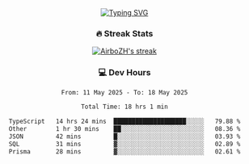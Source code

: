 
<div align="center">
  <a href="https://git.io/typing-svg"><img src="https://readme-typing-svg.demolab.com?font=Fira+Code&size=30&pause=1000&color=33F7F5&center=true&vCenter=true&width=435&lines=Hi+there+%F0%9F%91%8B+I+am+AirboZH+;Welcome+to+my+Github" alt="Typing SVG" /></a>

<h3>🔥 Streak Stats</h3>

<!-- GitHub Readme Streak Stats - https://github.com/DenverCoder1/github-readme-streak-stats -->
<p>
  <a href="https://github.com/DenverCoder1/github-readme-streak-stats">
    <img title="🔥 Get streak stats for your profile at git.io/streak-stats" alt="AirboZH's streak" src="https://streak-stats.demolab.com/?user=AirboZH&theme=monokai-metallian&hide_border=true"/>
  </a>
</p>

<h3>💻 Dev Hours</h3>
<!--START_SECTION:waka-->

```txt
From: 11 May 2025 - To: 18 May 2025

Total Time: 18 hrs 1 min

TypeScript   14 hrs 24 mins  ████████████████████░░░░░   79.88 %
Other        1 hr 30 mins    ██░░░░░░░░░░░░░░░░░░░░░░░   08.36 %
JSON         42 mins         █░░░░░░░░░░░░░░░░░░░░░░░░   03.93 %
SQL          31 mins         ▓░░░░░░░░░░░░░░░░░░░░░░░░   02.89 %
Prisma       28 mins         ▓░░░░░░░░░░░░░░░░░░░░░░░░   02.61 %
```

<!--END_SECTION:waka-->
</div>  
